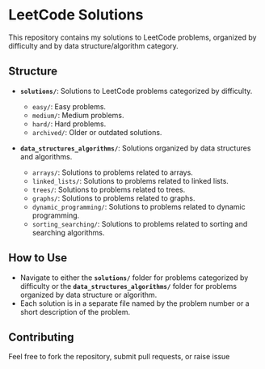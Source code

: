 # LeetCode Solutions

This repository contains my solutions to LeetCode problems, organized by difficulty and by data structure/algorithm category.

## Structure
- **`solutions/`**: Solutions to LeetCode problems categorized by difficulty.
  - `easy/`: Easy problems.
  - `medium/`: Medium problems.
  - `hard/`: Hard problems.
  - `archived/`: Older or outdated solutions.

- **`data_structures_algorithms/`**: Solutions organized by data structures and algorithms.
  - `arrays/`: Solutions to problems related to arrays.
  - `linked_lists/`: Solutions to problems related to linked lists.
  - `trees/`: Solutions to problems related to trees.
  - `graphs/`: Solutions to problems related to graphs.
  - `dynamic_programming/`: Solutions to problems related to dynamic programming.
  - `sorting_searching/`: Solutions to problems related to sorting and searching algorithms.

## How to Use
- Navigate to either the **`solutions/`** folder for problems categorized by difficulty or the **`data_structures_algorithms/`** folder for problems organized by data structure or algorithm.
- Each solution is in a separate file named by the problem number or a short description of the problem.

## Contributing
Feel free to fork the repository, submit pull requests, or raise issue